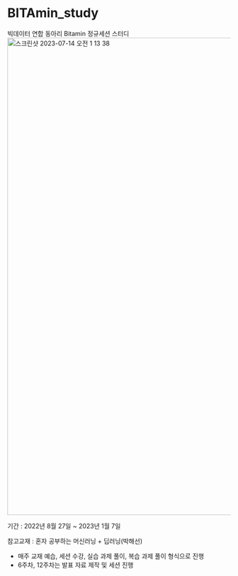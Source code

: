 # BITAmin_study
빅데이터 연합 동아리 Bitamin 정규세션 스터디
<img width="1078" alt="스크린샷 2023-07-14 오전 1 13 38" src="https://github.com/cheongsu/BITAmin_study/assets/103344737/217b5942-9a9e-4995-9fdb-a36400c96aee">

기간 : 2022년 8월 27일 ~ 2023년 1월 7일

참고교재 : 혼자 공부하는 머신러닝 + 딥러닝(박해선)
- 매주 교재 예습, 세션 수강, 실습 과제 풀이, 복습 과제 풀이 형식으로 진행
- 6주차, 12주차는 발표 자료 제작 및 세션 진행
